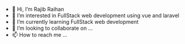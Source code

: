 - 👋 Hi, I’m Rajib Raihan
- 👀 I’m interested in FullStack web development using vue and laravel
- 🌱 I’m currently learning FullStack web development
- 💞️ I’m looking to collaborate on ...
- 📫 How to reach me ...

<!---
raihanrajib/raihanrajib is a ✨ special ✨ repository because its `README.md` (this file) appears on your GitHub profile.
You can click the Preview link to take a look at your changes.
--->
